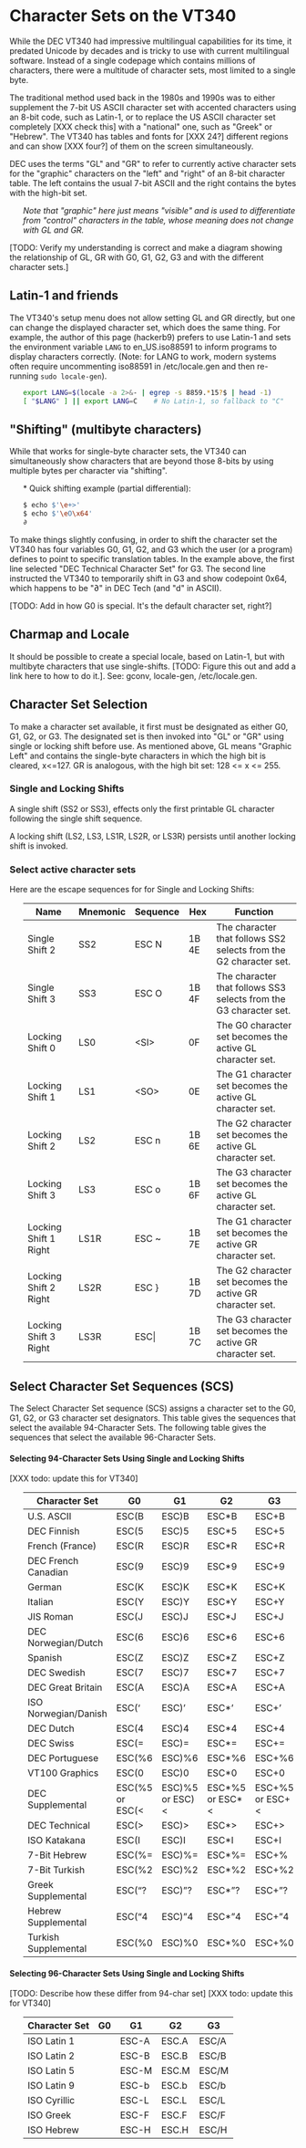 # Character Sets on the VT340

While the DEC VT340 had impressive multilingual capabilities for its
time, it predated Unicode by decades and is tricky to use with current
multilingual software. Instead of a single codepage which contains
millions of characters, there were a multitude of character sets, most
limited to a single byte.

The traditional method used back in the 1980s and 1990s was to either
supplement the 7-bit US ASCII character set with accented characters
using an 8-bit code, such as Latin-1, or to replace the US ASCII
character set completely [XXX check this] with a "national" one, such
as "Greek" or "Hebrew". The VT340 has tables and fonts for [XXX 24?]
different regions and can show [XXX four?] of them on the screen
simultaneously.

DEC uses the terms "GL" and "GR" to refer to currently active
character sets for the "graphic" characters on the "left" and "right"
of an 8-bit character table. The left contains the usual 7-bit ASCII
and the right contains the bytes with the high-bit set.

<ul>

_Note that "graphic" here just means "visible" and is used to
differentiate from "control" characters in the table, whose meaning
does not change with GL and GR._

</ul>

[TODO: Verify my understanding is correct and make a diagram showing
the relationship of GL, GR with G0, G1, G2, G3 and with the different
character sets.]

## Latin-1 and friends

The VT340's setup menu does not allow setting GL and GR directly, but
one can change the displayed character set, which does the same thing.
For example, the author of this page (hackerb9) prefers to use Latin-1
and sets the environment variable `LANG` to en_US.iso88591 to inform
programs to display characters correctly. (Note: for LANG to work,
modern systems often require uncommenting iso88591 in /etc/locale.gen
and then re-running `sudo locale-gen`). 

<ul>

``` bash
export LANG=$(locale -a 2>&- | egrep -s 8859.*15?$ | head -1)
[ "$LANG" ] || export LANG=C    # No Latin-1, so fallback to "C"
```

</ul>

## "Shifting" (multibyte characters)

While that works for single-byte character sets, the VT340 can
simultaneously show characters that are beyond those 8-bits by using
multiple bytes per character via "shifting".

<ul>
* Quick shifting example (partial differential):

  ```bash
  $ echo $'\e+>'
  $ echo $'\eO\x64'
  ∂
  ```
</ul>

To make things slightly confusing, in order to shift the character set
the VT340 has four variables G0, G1, G2, and G3 which the user (or a
program) defines to point to specific translation tables. In the
example above, the first line selected "DEC Technical Character Set"
for G3. The second line instructed the VT340 to temporarily shift in
G3 and show codepoint 0x64, which happens to be "∂" in DEC Tech (and
"d" in ASCII).

[TODO: Add in how G0 is special. It's the default character set, right?]

## Charmap and Locale

It should be possible to create a special locale, based on Latin-1,
but with multibyte characters that use single-shifts. [TODO: Figure
this out and add a link here to how to do it.]. See: gconv,
locale-gen, /etc/locale.gen.


## Character Set Selection

To make a character set available, it first must be designated as
either G0, G1, G2, or G3. The designated set is then invoked into "GL"
or "GR" using single or locking shift before use. As mentioned above,
GL means "Graphic Left" and contains the single-byte characters in
which the high bit is cleared, x<=127. GR is analogous, with the high
bit set: 128 <= x <= 255.

### Single and Locking Shifts

A single shift (SS2 or SS3), effects only the first printable GL
character following the single shift sequence.

A locking shift (LS2, LS3, LS1R, LS2R, or LS3R) persists until another
locking shift is invoked.

### Select active character sets 

Here are the escape sequences for for Single and Locking Shifts:

<ul>

| Name                  | Mnemonic | Sequence | Hex   | Function                                                          |
|-----------------------|----------|----------|-------|-------------------------------------------------------------------|
| Single Shift 2        | SS2      | ESC N    | 1B 4E | The character that follows SS2 selects from the G2 character set. |
| Single Shift 3        | SS3      | ESC O    | 1B 4F | The character that follows SS3 selects from the G3 character set. |
| Locking Shift 0       | LS0      | \<SI\>   | 0F    | The G0 character set becomes the active GL character set.         |
| Locking Shift 1       | LS1      | \<SO\>   | 0E    | The G1 character set becomes the active GL character set.         |
| Locking Shift 2       | LS2      | ESC n    | 1B 6E | The G2 character set becomes the active GL character set.         |
| Locking Shift 3       | LS3      | ESC o    | 1B 6F | The G3 character set becomes the active GL character set.         |
| Locking Shift 1 Right | LS1R     | ESC ~    | 1B 7E | The G1 character set becomes the active GR character set.         |
| Locking Shift 2 Right | LS2R     | ESC }    | 1B 7D | The G2 character set becomes the active GR character set.         |
| Locking Shift 3 Right | LS3R     | ESC\|    | 1B 7C | The G3 character set becomes the active GR character set.         |

</ul>



## Select Character Set Sequences (SCS)


The Select Character Set sequence (SCS) assigns a character set to the
G0, G1, G2, or G3 character set designators. This table gives the
sequences that select the available 94-Character Sets. The following
table gives the sequences that select the available 96-Character Sets.


#### Selecting 94-Character Sets Using Single and Locking Shifts

[XXX todo: update this for VT340]

<ul>

| Character Set        | G0              | G1              | G2                | G3              |
|----------------------|-----------------|-----------------|-------------------|-----------------|
| U.S. ASCII           | ESC(B           | ESC)B           | ESC\*B            | ESC+B           |
| DEC Finnish          | ESC(5           | ESC)5           | ESC\*5            | ESC+5           |
| French (France)      | ESC(R           | ESC)R           | ESC\*R            | ESC+R           |
| DEC French Canadian  | ESC(9           | ESC)9           | ESC\*9            | ESC+9           |
| German               | ESC(K           | ESC)K           | ESC\*K            | ESC+K           |
| Italian              | ESC(Y           | ESC)Y           | ESC\*Y            | ESC+Y           |
| JIS Roman            | ESC(J           | ESC)J           | ESC\*J            | ESC+J           |
| DEC Norwegian/Dutch  | ESC(6           | ESC)6           | ESC\*6            | ESC+6           |
| Spanish              | ESC(Z           | ESC)Z           | ESC\*Z            | ESC+Z           |
| DEC Swedish          | ESC(7           | ESC)7           | ESC\*7            | ESC+7           |
| DEC Great Britain    | ESC(A           | ESC)A           | ESC\*A            | ESC+A           |
| ISO Norwegian/Danish | ESC(‘           | ESC)’           | ESC\*’            | ESC+’           |
| DEC Dutch            | ESC(4           | ESC)4           | ESC\*4            | ESC+4           |
| DEC Swiss            | ESC(=           | ESC)=           | ESC\*=            | ESC+=           |
| DEC Portuguese       | ESC(%6          | ESC)%6          | ESC\*%6           | ESC+%6          |
| VT100 Graphics       | ESC(0           | ESC)0           | ESC\*0            | ESC+0           |
| DEC Supplemental     | ESC(%5 or ESC(< | ESC)%5 or ESC)< | ESC\*%5 or ESC\*< | ESC+%5 or ESC+< |
| DEC Technical        | ESC(>           | ESC)>           | ESC\*>            | ESC+>           |
| ISO Katakana         | ESC(I           | ESC)I           | ESC\*I            | ESC+I           |
| 7-Bit Hebrew         | ESC(%=          | ESC)%=          | ESC\*%=           | ESC+%           |
| 7-Bit Turkish        | ESC(%2          | ESC)%2          | ESC\*%2           | ESC+%2          |
| Greek Supplemental   | ESC(“?          | ESC)”?          | ESC\*”?           | ESC+”?          |
| Hebrew Supplemental  | ESC(“4          | ESC)”4          | ESC\*”4           | ESC+”4          |
| Turkish Supplemental | ESC(%0          | ESC)%0          | ESC\*%0           | ESC+%0          |


</ul>


#### Selecting 96-Character Sets Using Single and Locking Shifts

[TODO: Describe how these differ from 94-char set]
[XXX todo: update this for VT340]

<ul>

| Character Set | G0 | G1    | G2    | G3    |
|---------------|----|-------|-------|-------|
| ISO Latin 1   |    | ESC-A | ESC.A | ESC/A |
| ISO Latin 2   |    | ESC-B | ESC.B | ESC/B |
| ISO Latin 5   |    | ESC-M | ESC.M | ESC/M |
| ISO Latin 9   |    | ESC-b | ESC.b | ESC/b |
| ISO Cyrillic  |    | ESC-L | ESC.L | ESC/L |
| ISO Greek     |    | ESC-F | ESC.F | ESC/F |
| ISO Hebrew    |    | ESC-H | ESC.H | ESC/H |

</ul>


